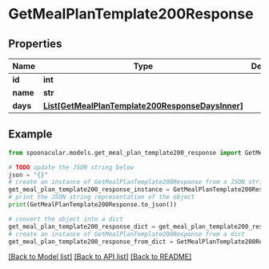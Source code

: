 # GetMealPlanTemplate200Response



## Properties

Name | Type | Description | Notes
------------ | ------------- | ------------- | -------------
**id** | **int** |  | 
**name** | **str** |  | 
**days** | [**List[GetMealPlanTemplate200ResponseDaysInner]**](GetMealPlanTemplate200ResponseDaysInner.md) |  | 

## Example

```python
from spoonacular.models.get_meal_plan_template200_response import GetMealPlanTemplate200Response

# TODO update the JSON string below
json = "{}"
# create an instance of GetMealPlanTemplate200Response from a JSON string
get_meal_plan_template200_response_instance = GetMealPlanTemplate200Response.from_json(json)
# print the JSON string representation of the object
print(GetMealPlanTemplate200Response.to_json())

# convert the object into a dict
get_meal_plan_template200_response_dict = get_meal_plan_template200_response_instance.to_dict()
# create an instance of GetMealPlanTemplate200Response from a dict
get_meal_plan_template200_response_from_dict = GetMealPlanTemplate200Response.from_dict(get_meal_plan_template200_response_dict)
```
[[Back to Model list]](../README.md#documentation-for-models) [[Back to API list]](../README.md#documentation-for-api-endpoints) [[Back to README]](../README.md)



